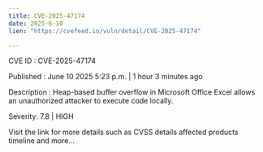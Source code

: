 ```yaml
---
title: CVE-2025-47174
date: 2025-6-10
lien: "https://cvefeed.io/vuln/detail/CVE-2025-47174"

---
```


CVE ID : CVE-2025-47174

Published :  June 10
2025
5:23 p.m. | 1 hour
3 minutes ago

Description : Heap-based buffer overflow in Microsoft Office Excel allows an unauthorized attacker to execute code locally.

Severity: 7.8 | HIGH

Visit the link for more details
such as CVSS details
affected products
timeline
and more...
